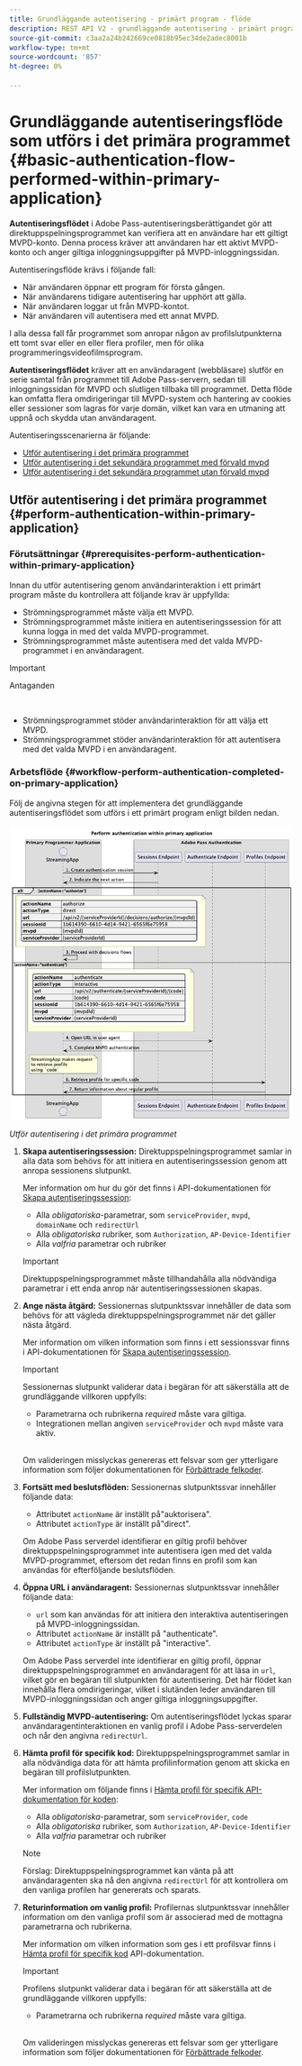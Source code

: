 ```yaml
---
title: Grundläggande autentisering - primärt program - flöde
description: REST API V2 - grundläggande autentisering - primärt program - flöde
source-git-commit: c3aa2a24b242669ce0818b95ec34de2adec8001b
workflow-type: tm+mt
source-wordcount: '857'
ht-degree: 0%

---
```



# Grundläggande autentiseringsflöde som utförs i det primära programmet {#basic-authentication-flow-performed-within-primary-application}

**Autentiseringsflödet** i Adobe Pass-autentiseringsberättigandet gör att direktuppspelningsprogrammet kan verifiera att en användare har ett giltigt MVPD-konto. Denna process kräver att användaren har ett aktivt MVPD-konto och anger giltiga inloggningsuppgifter på MVPD-inloggningssidan.

Autentiseringsflöde krävs i följande fall:

* När användaren öppnar ett program för första gången.
* När användarens tidigare autentisering har upphört att gälla.
* När användaren loggar ut från MVPD-kontot.
* När användaren vill autentisera med ett annat MVPD.

I alla dessa fall får programmet som anropar någon av profilslutpunkterna ett tomt svar eller en eller flera profiler, men för olika programmeringsvideofilmsprogram.

**Autentiseringsflödet** kräver att en användaragent (webbläsare) slutför en serie samtal från programmet till Adobe Pass-servern, sedan till inloggningssidan för MVPD och slutligen tillbaka till programmet. Detta flöde kan omfatta flera omdirigeringar till MVPD-system och hantering av cookies eller sessioner som lagras för varje domän, vilket kan vara en utmaning att uppnå och skydda utan användaragent.

Autentiseringsscenarierna är följande:

* [Utför autentisering i det primära programmet](../basic-flows/rest-api-v2-basic-authentication-primary-application-flow.md)
* [Utför autentisering i det sekundära programmet med förvald mvpd](../basic-flows/rest-api-v2-basic-authentication-secondary-application-flow.md)
* [Utför autentisering i det sekundära programmet utan förvald mvpd](../basic-flows/rest-api-v2-basic-authentication-secondary-application-flow.md)

## Utför autentisering i det primära programmet {#perform-authentication-within-primary-application}

### Förutsättningar {#prerequisites-perform-authentication-within-primary-application}

Innan du utför autentisering genom användarinteraktion i ett primärt program måste du kontrollera att följande krav är uppfyllda:

* Strömningsprogrammet måste välja ett MVPD.
* Strömningsprogrammet måste initiera en autentiseringssession för att kunna logga in med det valda MVPD-programmet.
* Strömningsprogrammet måste autentisera med det valda MVPD-programmet i en användaragent.

>[!IMPORTANT]
>
> Antaganden
>
> <br/>
> 
> * Strömningsprogrammet stöder användarinteraktion för att välja ett MVPD.
> * Strömningsprogrammet stöder användarinteraktion för att autentisera med det valda MVPD i en användaragent.

### Arbetsflöde {#workflow-perform-authentication-completed-on-primary-application}

Följ de angivna stegen för att implementera det grundläggande autentiseringsflödet som utförs i ett primärt program enligt bilden nedan.

![Utför autentisering i det primära programmet](../../../assets/rest-api-v2/flows/basic-flows/rest-api-v2-perform-authentication-within-primary-application.png)

*Utför autentisering i det primära programmet*

1. **Skapa autentiseringssession:** Direktuppspelningsprogrammet samlar in alla data som behövs för att initiera en autentiseringssession genom att anropa sessionens slutpunkt.

   Mer information om hur du gör det finns i API-dokumentationen för [Skapa autentiseringssession](../../apis/sessions-apis/rest-api-v2-sessions-apis-create-authentication-session.md):
   * Alla _obligatoriska_-parametrar, som `serviceProvider`, `mvpd`, `domainName` och `redirectUrl`
   * Alla _obligatoriska_ rubriker, som `Authorization`, `AP-Device-Identifier`
   * Alla _valfria_ parametrar och rubriker

   >[!IMPORTANT]
   > 
   > Direktuppspelningsprogrammet måste tillhandahålla alla nödvändiga parametrar i ett enda anrop när autentiseringssessionen skapas.

1. **Ange nästa åtgärd:** Sessionernas slutpunktssvar innehåller de data som behövs för att vägleda direktuppspelningsprogrammet när det gäller nästa åtgärd.

   Mer information om vilken information som finns i ett sessionssvar finns i API-dokumentationen för [Skapa autentiseringssession](../../apis/sessions-apis/rest-api-v2-sessions-apis-create-authentication-session.md).

   >[!IMPORTANT]
   >
   > Sessionernas slutpunkt validerar data i begäran för att säkerställa att de grundläggande villkoren uppfylls:
   >
   > * Parametrarna och rubrikerna _required_ måste vara giltiga.
   > * Integrationen mellan angiven `serviceProvider` och `mvpd` måste vara aktiv.
   >
   > <br/>
   > 
   > Om valideringen misslyckas genereras ett felsvar som ger ytterligare information som följer dokumentationen för [Förbättrade felkoder](../../../enhanced-error-codes.md).

1. **Fortsätt med beslutsflöden:** Sessionernas slutpunktssvar innehåller följande data:
   * Attributet `actionName` är inställt på&quot;auktorisera&quot;.
   * Attributet `actionType` är inställt på&quot;direct&quot;.

   Om Adobe Pass serverdel identifierar en giltig profil behöver direktuppspelningsprogrammet inte autentisera igen med det valda MVPD-programmet, eftersom det redan finns en profil som kan användas för efterföljande beslutsflöden.

1. **Öppna URL i användaragent:** Sessionernas slutpunktssvar innehåller följande data:
   * `url` som kan användas för att initiera den interaktiva autentiseringen på MVPD-inloggningssidan.
   * Attributet `actionName` är inställt på &quot;authenticate&quot;.
   * Attributet `actionType` är inställt på &quot;interactive&quot;.

   Om Adobe Pass serverdel inte identifierar en giltig profil, öppnar direktuppspelningsprogrammet en användaragent för att läsa in `url`, vilket gör en begäran till slutpunkten för autentisering. Det här flödet kan innehålla flera omdirigeringar, vilket i slutänden leder användaren till MVPD-inloggningssidan och anger giltiga inloggningsuppgifter.

1. **Fullständig MVPD-autentisering:** Om autentiseringsflödet lyckas sparar användaragentinteraktionen en vanlig profil i Adobe Pass-serverdelen och når den angivna `redirectUrl`.

1. **Hämta profil för specifik kod:** Direktuppspelningsprogrammet samlar in alla nödvändiga data för att hämta profilinformation genom att skicka en begäran till profilslutpunkten.

   Mer information om följande finns i [Hämta profil för specifik API-dokumentation för koden](../../apis/profiles-apis/rest-api-v2-profiles-apis-retrieve-profiles-for-specific-code.md):
   * Alla _obligatoriska_-parametrar, som `serviceProvider`, `code`
   * Alla _obligatoriska_ rubriker, som `Authorization`, `AP-Device-Identifier`
   * Alla _valfria_ parametrar och rubriker

   >[!NOTE]
   >
   > Förslag: Direktuppspelningsprogrammet kan vänta på att användaragenten ska nå den angivna `redirectUrl` för att kontrollera om den vanliga profilen har genererats och sparats.

1. **Returinformation om vanlig profil:** Profilernas slutpunktssvar innehåller information om den vanliga profil som är associerad med de mottagna parametrarna och rubrikerna.

   Mer information om vilken information som ges i ett profilsvar finns i [Hämta profil för specifik kod](../../apis/profiles-apis/rest-api-v2-profiles-apis-retrieve-profiles-for-specific-code.md) API-dokumentation.

   >[!IMPORTANT]
   >
   > Profilens slutpunkt validerar data i begäran för att säkerställa att de grundläggande villkoren uppfylls:
   >
   > * Parametrarna och rubrikerna _required_ måste vara giltiga.
   >
   > <br/>
   > 
   > Om valideringen misslyckas genereras ett felsvar som ger ytterligare information som följer dokumentationen för [Förbättrade felkoder](../../../enhanced-error-codes.md).
